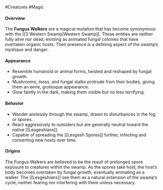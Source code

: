 #Creatures #Magic

#### Overview
The **Fungus Walkers** are a magical mutation that has become synonymous with the [[3 Western Swamp|Western Swamp]]. These entities are neither fully alive nor dead, existing as animated fungal colonies that have overtaken organic hosts. Their presence is a defining aspect of the swamp’s mystique and danger.

#### Appearance
- Resemble humanoid or animal forms, twisted and reshaped by fungal growth.
- Mushrooms, moss, and fungal stalks protrude from their bodies, giving them an eerie, grotesque appearance.
- Glow faintly in the dark, making them visible but no less terrifying.

#### Behavior
- Wander aimlessly through the swamp, drawn to disturbances in the fog or spores.
- React aggressively to outsiders but are generally neutral toward the native [[Lesgeshians]].
- Capable of spreading the [[Lesgesh Spores]] further, infecting and converting new hosts over time.

#### Origins
The Fungus Walkers are believed to be the result of prolonged spore exposure to creatures within the swamp. As the spores take hold, the host’s body becomes overtaken by fungal growth, eventually animating as a walker. The [[Lesgeshians]] see them as a natural extension of the swamp’s cycle, neither fearing nor interfering with them unless necessary.
